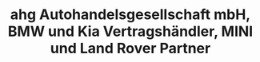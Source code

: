 ---
title: "ahg Autohandelsgesellschaft mbH, BMW und Kia Vertragshändler, MINI und Land Rover Partner"
url: /freiburg-im-breisgau/ahg-autohandelsgesellschaft-mbh-bmw-und-kia-vertragshaendler-mini-und-land-rover-partner/
shop: Autohaus
---